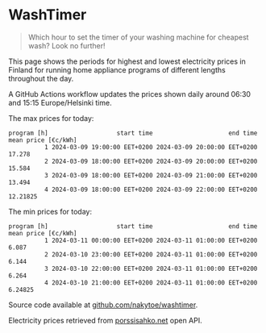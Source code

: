
# WashTimer

> Which hour to set the timer of your washing machine for cheapest wash? Look no further!

This page shows the periods for highest and lowest electricity prices in Finland 
for running home appliance programs of different lengths throughout the day. 

A GitHub Actions workflow updates the prices shown daily around 06:30 and 15:15 Europe/Helsinki time.

The max prices for today:

	program [h]                   start time                     end time mean price [€c/kWh]
	          1 2024-03-09 19:00:00 EET+0200 2024-03-09 20:00:00 EET+0200              17.278
	          2 2024-03-09 18:00:00 EET+0200 2024-03-09 20:00:00 EET+0200              15.584
	          3 2024-03-09 18:00:00 EET+0200 2024-03-09 21:00:00 EET+0200              13.494
	          4 2024-03-09 18:00:00 EET+0200 2024-03-09 22:00:00 EET+0200            12.21825

The min prices for today:

	program [h]                   start time                     end time mean price [€c/kWh]
	          1 2024-03-11 00:00:00 EET+0200 2024-03-11 01:00:00 EET+0200               6.087
	          2 2024-03-10 23:00:00 EET+0200 2024-03-11 01:00:00 EET+0200               6.144
	          3 2024-03-10 22:00:00 EET+0200 2024-03-11 01:00:00 EET+0200               6.264
	          4 2024-03-10 21:00:00 EET+0200 2024-03-11 01:00:00 EET+0200             6.24825


Source code available at [github.com/nakytoe/washtimer](https://github.com/nakytoe/washtimer).

Electricity prices retrieved from [porssisahko.net](https://porssisahko.net/api) open API.
